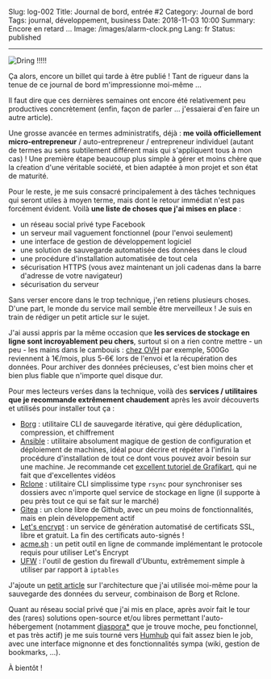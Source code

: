 Slug: log-002
Title: Journal de bord, entrée #2
Category: Journal de bord
Tags: journal, développement, business
Date: 2018-11-03 10:00
Summary: Encore en retard ...
Image: /images/alarm-clock.png
Lang: fr
Status: published

---

![Dring !!!!!][alarmclock]

Ça alors, encore un billet qui tarde à être publié ! Tant de rigueur dans la
tenue de ce journal de bord m'impressionne moi-même ...

Il faut dire que ces dernières semaines ont encore été relativement peu
productives concrètement (enfin, façon de parler ... j'essaierai d'en faire
un autre article).

Une grosse avancée en termes administratifs, déjà : **me voilà officiellement
micro-entrepreneur** / auto-entrepreneur / entrepreneur individuel (autant de
termes au sens subtilement différent mais qui s'appliquent tous à mon cas)
! Une première étape beaucoup plus simple à gérer et moins chère que la
cŕeation d'une véritable société, et bien adaptée à mon projet et son état de
maturité.

Pour le reste, je me suis consacré principalement à des tâches techniques
qui seront utiles à moyen terme, mais dont le retour immédiat n'est pas
forcément évident. Voilà **une liste de choses que j'ai mises en place** :

* un réseau social privé type Facebook
* un serveur mail vaguement fonctionnel (pour l'envoi seulement)
* une interface de gestion de développement logiciel
* une solution de sauvegarde automatisée des données dans le cloud
* une procédure d'installation automatisée de tout cela
* sécurisation HTTPS (vous avez maintenant un joli cadenas dans la barre
d'adresse de votre navigateur)
* sécurisation du serveur

Sans verser encore dans le trop technique, j'en retiens plusieurs choses. D'une
part, le monde du service mail semble être merveilleux ! Je suis en train de
rédiger un petit article sur le sujet.

J'ai aussi appris par la même occasion que **les services de stockage en ligne
sont incroyablement peu chers**, surtout si on a rien contre mettre - un peu - les
mains dans le cambouis : [chez OVH][ovh-storage] par exemple, 500Go reviennent
à 1€/mois, plus 5-6€ lors de l'envoi et la récupération des données. Pour archiver
des données précieuses, c'est bien moins cher et bien plus fiable que n'importe
quel disque dur.

Pour mes lecteurs verśes dans la technique, voilà des **services / utilitaires
que je recommande extrêmement chaudement** après les avoir découverts et utilisés
pour installer tout ça :

* [Borg][borg] : utilitaire CLI de sauvegarde itérative, qui gère déduplication,
compression, et chiffrement
* [Ansible][ansible] : utilitaire absolument magique de gestion de configuration
et déploiement de machines, idéal pour décrire et répéter à l'infini la
procédure d'installation de tout ce dont vous pouvez avoir besoin sur une machine.
Je recommande cet [excellent tutoriel de Grafikart][ansible-tuto], qui ne fait que d'excellentes vidéos
* [Rclone][rclone] : utilitaire CLI simplissime type `rsync` pour synchroniser
ses dossiers avec n'importe quel service de stockage en ligne (il supporte à
peu près tout ce qui se fait sur le marché)
* [Gitea][gitea] : un clone libre de Github, avec un peu moins de
fonctionnalités, mais en plein développement actif
* [Let's encrypt][letsencrypt] : un service de génération automatisé de
certificats SSL, libre et gratuit. La fin des certificats auto-signés !
* [acme.sh][acme] : un petit outil en ligne de commande implémentant
le protocole requis pour utiliser Let's Encrypt
* [UFW][ufw] : l'outil de gestion du firewall d'Ubuntu, extrêmement simple à
utiliser par rapport à `iptables`

J'ajoute un [petit article][backup-article] sur l'architecture que j'ai utilisée
moi-même pour la sauvegarde des données du serveur, combinaison de Borg et Rclone.

Quant au réseau social privé que j'ai mis en place, après avoir fait le tour des
(rares) solutions open-source et/ou libres permettant l'auto-hébergement
(notamment [diaspora*][diaspora] que je trouve moche, peu fonctionnel, et pas
très actif) je me suis tourné vers [Humhub][humhub] qui fait assez bien le job,
avec une interface mignonne et des fonctionnalités sympa (wiki,
gestion de bookmarks, ...).

À bientôt !

[ovh-storage]: https://www.ovh.com/fr/public-cloud/storage/
[borg]: https://borgbackup.readthedocs.io/en/stable/index.html
[ansible]: https://docs.ansible.com/ansible/latest/index.html
[ansible-tuto]: https://www.grafikart.fr/formations/serveur-linux/ansible
[rclone]: https://rclone.org/
[gitea]: https://gitea.io/en-us/
[letsencrypt]: https://letsencrypt.org/
[acme]: https://acme.sh
[ufw]: https://launchpad.net/ufw
[diaspora]: https://diasporafoundation.org/
[humhub]: https://www.humhub.org/
[backup-article]: https://opensource.com/article/17/10/backing-your-machines-borg

[mail]: https://blog.seboss666.info/2018/03/faire-du-mail-en-2018-cest-une-tannee/
[alarmclock]: {filename}/images/alarm-clock.png
